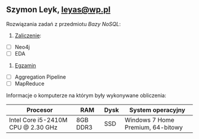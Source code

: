 ## Szymon Leyk, leyas@wp.pl

Rozwiązania zadań z przedmiotu *Bazy NoSQL*:

1. [Zaliczenie](zaliczenie.md):
 - [ ] Neo4j
 - [ ] EDA
1. [Egzamin](egzamin.md)
 - [ ] Aggregation Pipeline
 - [ ] MapReduce

Informacje o komputerze na którym były wykonywane obliczenia:

| Procesor | RAM | Dysk | System operacyjny
|----------|--------------------- |----------|--------------------- |
| Intel Core i5-2410M CPU @ 2.30 GHz | 8GB DDR3 | SSD | Windows 7 Home Premium, 64-bitowy |

